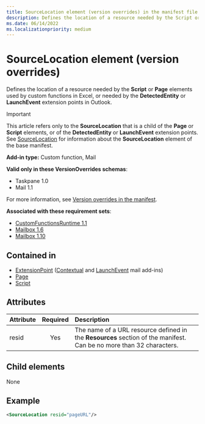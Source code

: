 ```yaml
---
title: SourceLocation element (version overrides) in the manifest file
description: Defines the location of a resource needed by the Script or Page elements used by custom functions in Excel, or needed by the DetectedEntity or LaunchEvent extension points in Outlook.
ms.date: 06/14/2022
ms.localizationpriority: medium
---
```


# SourceLocation element (version overrides)

Defines the location of a resource needed by the **Script** or **Page** elements used by custom functions in Excel, or needed by the **DetectedEntity** or **LaunchEvent** extension points in Outlook.

> [!IMPORTANT]
> This article refers only to the **SourceLocation** that is a child of the **Page** or **Script** elements, or of the **DetectedEntity** or **LaunchEvent** extension points. See [SourceLocation](sourcelocation.md) for information about the **SourceLocation** element of the base manifest.

**Add-in type:** Custom function, Mail

**Valid only in these VersionOverrides schemas**:

- Taskpane 1.0
- Mail 1.1

For more information, see [Version overrides in the manifest](/office/dev/add-ins/develop/add-in-manifests#version-overrides-in-the-manifest).

**Associated with these requirement sets**:

- [CustomFunctionsRuntime 1.1](../requirement-sets/excel/custom-functions-requirement-sets.md)
- [Mailbox 1.6](../requirement-sets/outlook/requirement-set-1.6/outlook-requirement-set-1.6.md)
- [Mailbox 1.10](../requirement-sets/outlook/requirement-set-1.10/outlook-requirement-set-1.10.md)

## Contained in

- [ExtensionPoint](extensionpoint.md) ([Contextual](extensionpoint.md#detectedentity) and [LaunchEvent](extensionpoint.md#launchevent) mail add-ins)
- [Page](page.md)
- [Script](script.md)

## Attributes

| Attribute | Required | Description                                                                          |
|:----------|:--------:|:-------------------------------------------------------------------------------------|
| resid     | Yes      | The name of a URL resource defined in the **Resources** section of the manifest. Can be no more than 32 characters. |

## Child elements

None

## Example

```xml
<SourceLocation resid="pageURL"/>
```
